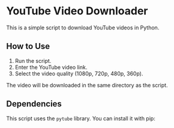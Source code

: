# YouTube Video Downloader

This is a simple script to download YouTube videos in Python.

## How to Use

1. Run the script.
2. Enter the YouTube video link.
3. Select the video quality (1080p, 720p, 480p, 360p).

The video will be downloaded in the same directory as the script.

## Dependencies

This script uses the `pytube` library. You can install it with pip:

